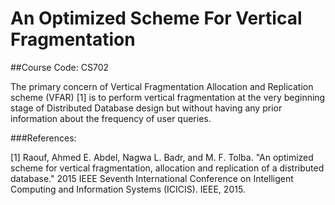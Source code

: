 # An Optimized Scheme For Vertical Fragmentation
##Course Code: CS702


The primary concern of Vertical Fragmentation Allocation and Replication scheme (VFAR) [1] is to perform vertical fragmentation at the very beginning stage of Distributed Database design but without having any prior information about the frequency of user queries.


###References:

[1] Raouf, Ahmed E. Abdel, Nagwa L. Badr, and M. F. Tolba. "An optimized scheme for vertical fragmentation, allocation and replication of a distributed database." 2015 IEEE Seventh International Conference on Intelligent Computing and Information Systems (ICICIS). IEEE, 2015.


